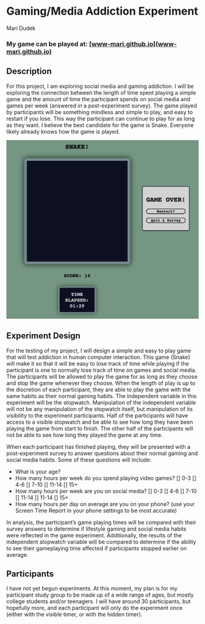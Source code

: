 # Gaming/Media Addiction Experiment
Mari Dudek

### My game can be played at: [www-mari.github.io](www-mari.github.io)

## Description
For this project, I am exploring social media and gaming addiction. I will be exploring the connection between the length of time spent playing a simple game and the amount of time the participant spends on social media and games per week (answered in a post-experiment survey). The game played by participants will be something mindless and simple to play, and easy to restart if you lose. This way the participant can continue to play for as long as they want. I believe the best candidate for the game is Snake. Everyone likely already knows how the game is played.

![game image](game_image.png)

## Experiment Design 
For the testing of my project, I will design a simple and easy to play game that will test addiction in human computer interaction. This game (Snake) will make it so that it will be easy to lose track of time while playing if the participant is one to normally lose track of time on games and social media. The participants will be allowed to play the game for as long as they choose and stop the game whenever they choose. When the length of play is up to the discretion of each participant, they are able to play the game with the same habits as their normal gaming habits. 
The independent variable in this experiment will be the stopwatch. Manipulation of the independent variable will not be any manipulation of the stopwatch itself, but manipulation of its visibility to the experiment participants. Half of the participants will have access to a visible stopwatch and be able to see how long they have been playing the game from start to finish. The other half of the participants will not be able to see how long they played the game at any time.

When each participant has finished playing, they will be presented with a post-experiment survey to answer questions about their normal gaming and social media habits. Some of these questions will include:
- What is your age?
- How many hours per week do you spend playing video games? [] 0-3  [] 4-6  [] 7-10  [] 11-14  [] 15+
- How many hours per week are you on social media? [] 0-3  [] 4-6  [] 7-10  [] 11-14  [] 11-14  [] 15+
- How many hours per day on average are you on your phone? (use your Screen Time Report in your phone settings to be most accurate) 

In analysis, the participant’s game playing times will be compared with their survey answers to determine if lifestyle gaming and social media habits were reflected in the game experiment. Additionally, the results of the independent stopwatch variable will be compared to determine if the ability to see their gameplaying time affected if participants stopped earlier on average.

## Participants 
I have not yet begun experiments. At this moment, my plan is for my participant study group to be made up of a wide range of ages, but mostly college students and/or teenagers. I will have around 30 participants, but hopefully more, and each participant will only do the experiment once (either with the visible timer, or with the hidden timer). 
